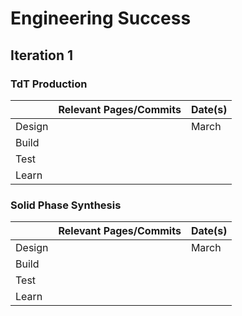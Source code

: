# Engineering Success

<!-- toc -->

## Iteration 1

### TdT Production
|        | Relevant Pages/Commits | Date(s) |
|--------|------------------------|---------|
| Design |                        | March   |
| Build  |                        |         |
| Test   |                        |         |
| Learn  |                        |         |

### Solid Phase Synthesis
|        | Relevant Pages/Commits | Date(s) |
|--------|------------------------|---------|
| Design |                        | March   |
| Build  |                        |         |
| Test   |                        |         |
| Learn  |                        |         |
